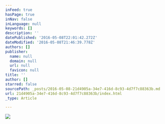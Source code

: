 ```yaml
---
inFeed: true
hasPage: true
inNav: false
inLanguage: null
keywords: []
description: ''
datePublished: '2016-05-08T22:01:42.272Z'
dateModified: '2016-05-08T21:46:39.778Z'
authors: []
publisher:
  name: null
  domain: null
  url: null
  favicon: null
title: ''
author: []
starred: false
sourcePath: _posts/2016-05-08-21d4905a-34e7-416d-8c93-4d7f7c88363b.md
url: 21d4905a-34e7-416d-8c93-4d7f7c88363b/index.html
_type: Article

---
```

![](https://the-grid-user-content.s3-us-west-2.amazonaws.com/e130bb18-1eb3-4763-9b0f-dfd35ff19d29.jpg)